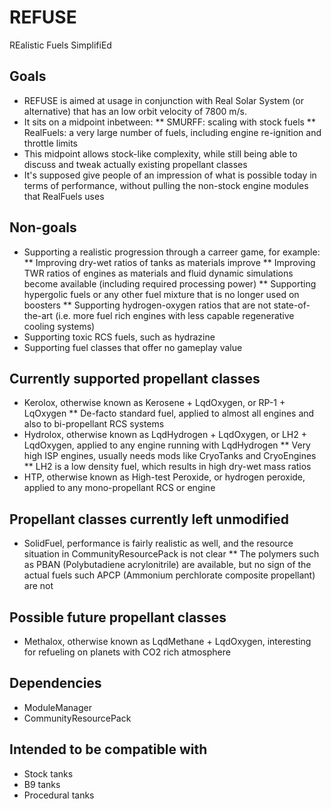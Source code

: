 # REFUSE
REalistic Fuels SimplifiEd

## Goals
* REFUSE is aimed at usage in conjunction with Real Solar System (or alternative) that has an low orbit velocity of 7800 m/s.
* It sits on a midpoint inbetween:
** SMURFF: scaling with stock fuels
** RealFuels: a very large number of fuels, including engine re-ignition and throttle limits
* This midpoint allows stock-like complexity, while still being able to discuss and tweak actually existing propellant classes
* It's supposed give people of an impression of what is possible today in terms of performance, without pulling the non-stock engine modules that RealFuels uses

## Non-goals
* Supporting a realistic progression through a carreer game, for example:
** Improving dry-wet ratios of tanks as materials improve
** Improving TWR ratios of engines as materials and fluid dynamic simulations become available (including required processing power)
** Supporting hypergolic fuels or any other fuel mixture that is no longer used on boosters
** Supporting hydrogen-oxygen ratios that are not state-of-the-art (i.e. more fuel rich engines with less capable regenerative cooling systems)
* Supporting toxic RCS fuels, such as hydrazine
* Supporting fuel classes that offer no gameplay value

## Currently supported propellant classes
* Kerolox, otherwise known as Kerosene + LqdOxygen, or RP-1 + LqOxygen
** De-facto standard fuel, applied to almost all engines and also to bi-propellant RCS systems
* Hydrolox, otherwise known as LqdHydrogen + LqdOxygen, or LH2 + LqdOxygen, applied to any engine running with LqdHydrogen
** Very high ISP engines, usually needs mods like CryoTanks and CryoEngines
** LH2 is a low density fuel, which results in high dry-wet mass ratios
* HTP, otherwise known as High-test Peroxide, or hydrogen peroxide, applied to any mono-propellant RCS or engine

## Propellant classes currently left unmodified
* SolidFuel, performance is fairly realistic as well, and the resource situation in CommunityResourcePack is not clear
** The polymers such as PBAN (Polybutadiene acrylonitrile) are available, but no sign of the actual fuels such APCP (Ammonium perchlorate composite propellant) are not

## Possible future propellant classes
* Methalox, otherwise known as LqdMethane + LqdOxygen, interesting for refueling on planets with CO2 rich atmosphere

## Dependencies
* ModuleManager
* CommunityResourcePack

## Intended to be compatible with
* Stock tanks
* B9 tanks
* Procedural tanks